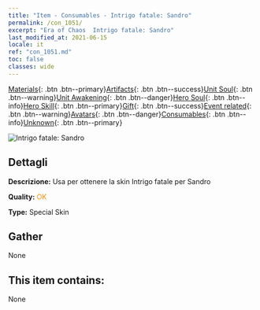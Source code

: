 ```yaml
---
title: "Item - Consumables - Intrigo fatale: Sandro"
permalink: /con_1051/
excerpt: "Era of Chaos  Intrigo fatale: Sandro"
last_modified_at: 2021-06-15
locale: it
ref: "con_1051.md"
toc: false
classes: wide
---
```

 [Materials](/ItemsIT/){: .btn .btn--primary}[Artifacts](/ItemsIT/Artifacts/){: .btn .btn--success}[Unit Soul](/ItemsIT/UnitSoul/){: .btn .btn--warning}[Unit Awakening](/ItemsIT/UnitAwakening/){: .btn .btn--danger}[Hero Soul](/ItemsIT/HeroSoul/){: .btn .btn--info}[Hero Skill](/ItemsIT/HeroSkill/){: .btn .btn--primary}[Gift](/ItemsIT/Gift/){: .btn .btn--success}[Event related](/ItemsIT/Events/){: .btn .btn--warning}[Avatars](/ItemsIT/Avatars/){: .btn .btn--danger}[Consumables](/ItemsIT/Consumables/){: .btn .btn--info}[Unknown](/ItemsIT/Unknown/){: .btn .btn--primary}

 ![Intrigo fatale: Sandro](/images/h/h_Sandro4.jpg)

## Dettagli
 **Descrizione:** Usa per ottenere la skin Intrigo fatale per Sandro

 **Quality:** <span style="color: #FF8C00">OK</span>

 **Type:** Special Skin

## Gather

  None

## This item contains:

  None

